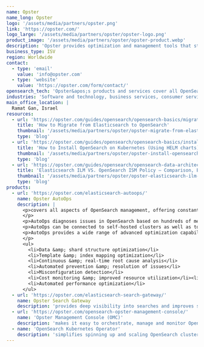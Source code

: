 ```yaml
---
name: Opster
name_long: Opster
logo: '/assets/media/partners/opster.png'
link: 'https://opster.com/'
logo_large: '/assets/media/partners/opster/opster-logo.png'
product_image: '/assets/media/partners/opster/opster-product.webp'
description: 'Opster provides optimization and management tools that streamline the daily operations of OpenSearch. Opster&apos;s products and services optimize search performance while reducing costs, saving users both time and money. Opster also offers 24/7 proactive support from industry experts who take charge of your entire search operation.'
business_type: ISV
region: Worldwide
contact: 
  - type: 'email'
    value: 'info@opster.com'
  - type: 'website'
    value: 'https://opster.com/form/contact/'
opensearch_tech: 'Opster&apos;s products and services cover all OpenSearch technologies with an emphasis on search and indexing performance, resource utilization, and observability.'
industries: 'Software and technology, business services, consumer services, Cyber, and e-commerce.'
main_office_location: |
  Ramat Gan, Israel
resources:
  - url: 'https://opster.com/guides/opensearch/opensearch-basics/migrate-from-elasticsearch-to-opensearch/'
    title: 'How to Migrate from Elasticsearch to OpenSearch'
    thumbnail: '/assets/media/partners/opster/opster-migrate-from-elasticsearch-to-opensearch.webp'
    type: 'blog'
  - url: 'https://opster.com/guides/opensearch/opensearch-basics/install-opensearch-kubernetes-helm-charts/'
    title: 'How to Install OpenSearch on Kubernetes (Using HELM charts)'
    thumbnail: '/assets/media/partners/opster/opster-install-opensearch-on-kubernetes-with-helm-charts.webp'
    type: 'blog'
  - url: 'https://opster.com/guides/opensearch/opensearch-data-architecture/elasticsearch-ilm-vs-opensearch-ism-policy/'
    title: 'Elasticsearch ILM VS. OpenSearch ISM Policy – Comparison, Explanation and Instructions (OpenSearch ILM)'
    thumbnail: '/assets/media/partners/opster/opster-elasticsearch-ilm-vs-opensearch-ism-policy.webp'
    type: 'blog'
products:
  - url: 'https://opster.com/elasticsearch-autoops/'
    name: Opster AutoOps
    description: |
      <p>covers all aspects of OpenSearch management, offering constant cluster maintenance and proactive prevention of issues. Enterprise packages also include 24/7 proactive support by industry experts.
      </p>
      <p>AutoOps diagnoses issues in OpenSearch based on hundreds of metrics in real-time. AutoOps optimizes search and indexing performance, ensures high availability, guarantees continuous peak performance, and significantly reduces operational and hardware costs.</p>
      <p>AutoOps can be connected to self-hosted clusters as well as to managed services like Amazon OpensSearch Service.</p>
      <p>AutoOps provides a wide range of advanced optimization capabilities, including:
      </p>
      <ul>
        <li>Data &amp; shard structure optimization</li>
        <li>Template &amp; index mapping optimization</li>
        <li>Continuous &amp; real-time root cause analysis</li>
        <li>Automated prevention &amp; resolution of issues</li>
        <li>Misconfiguration detection</li>
        <li>Cost monitoring &amp; improved resource utilization</li><li>Automated capacity planning</li>
        <li>Automated performance optimization</li>
      </ul>
  - url: 'https://opster.com/elasticsearch-search-gateway/'
    name: Opster Search Gateway
    description: 'provides deep visibility into searches and improves search performance. The Search Gateway is an on-premise, lightweight, and low latency proxy server that analyzes search queries run against an OpenSearch cluster. The Search Gateway provides deep visibility and drill-down ability for searches that negatively impact the performance of the cluster. The Search Gateway enables prevention of damaging search queries, proactively and automatically protecting the cluster performance based on your requirements.'
  - url: 'https://opster.com/opensearch-opster-management-console/'
    name: 'Opster Management Console (OMC)'
    description: 'makes it easy to orchestrate, manage and monitor OpenSearch on any Kubernetes environment. The OMC enables users to deploy multiple clusters, configure node roles, scale cluster resources &amp; more from a single interface – for free. Whether you&apos;re managing your own Kubernetes cluster or going the hosted route, you can deploy the Opster Management Console and benefit from its abilities on all cloud environments.'
  - name: 'OpenSearch Kubernetes Operator'
    description: 'simplifies spinning up and scaling OpenSearch clusters, optimizing configuration, upgrading versions, security and more. The OpenSearch Kubernetes Operator is licensed Apache V2. Whether you&apos;re managing your own K8s cluster or going the hosted route, you can deploy the OpenSearch Operator and benefit from its abilities on all cloud environments.'
---
```

